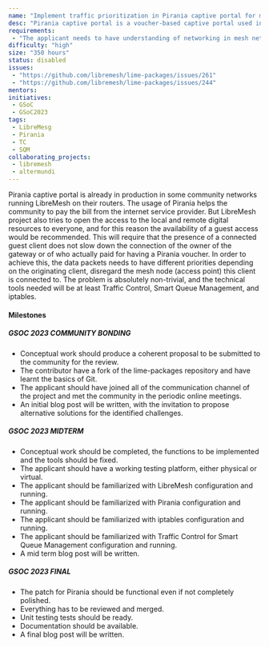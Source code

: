 ```yaml
---
name: "Implement traffic prioritization in Pirania captive portal for mesh networks"
desc: "Pirania captive portal is a voucher-based captive portal used in LibreMesh. In order to have guest access, this should have a lower priority, managed via Traffic Control."
requirements:
 - "The applicant needs to have understanding of networking in mesh networks."
difficulty: "high"
size: "350 hours"
status: disabled
issues:
 - "https://github.com/libremesh/lime-packages/issues/261"
 - "https://github.com/libremesh/lime-packages/issues/244"
mentors:
initiatives:
 - GSoC
 - GSoC2023
tags:
 - LibreMesg
 - Pirania
 - TC
 - SQM
collaborating_projects:
 - libremesh
 - altermundi
---
```


Pirania captive portal is already in production in some community networks running LibreMesh on their routers.
The usage of Pirania helps the community to pay the bill from the internet service provider.
But LibreMesh project also tries to open the access to the local and remote digital resources to everyone, and for this reason the availability of a guest access would be recommended.
This will require that the presence of a connected guest client does not slow down the connection of the owner of the gateway or of who actually paid for having a Pirania voucher.
In order to achieve this, the data packets needs to have different priorities depending on the originating client, disregard the mesh node (access point) this client is connected to.
The problem is absolutely non-trivial, and the technical tools needed will be at least Traffic Control, Smart Queue Management, and iptables.

#### Milestones

##### GSOC 2023 COMMUNITY BONDING

* Conceptual work should produce a coherent proposal to be submitted to the community for the review.
* The contributor have a fork of the lime-packages repository and have learnt the basics of Git.
* The applicant should have joined all of the communication channel of the project and met the community in the periodic online meetings.
* An initial blog post will be written, with the invitation to propose alternative solutions for the identified challenges.

##### GSOC 2023 MIDTERM

* Conceptual work should be completed, the functions to be implemented and the tools should be fixed.
* The applicant should have a working testing platform, either physical or virtual.
* The applicant should be familiarized with LibreMesh configuration and running.
* The applicant should be familiarized with Pirania configuration and running.
* The applicant should be familiarized with iptables configuration and running.
* The applicant should be familiarized with Traffic Control for Smart Queue Management configuration and running.
* A mid term blog post will be written.

##### GSOC 2023 FINAL

* The patch for Pirania should be functional even if not completely polished.
* Everything has to be reviewed and merged.
* Unit testing tests should be ready.
* Documentation should be available.
* A final blog post will be written.
